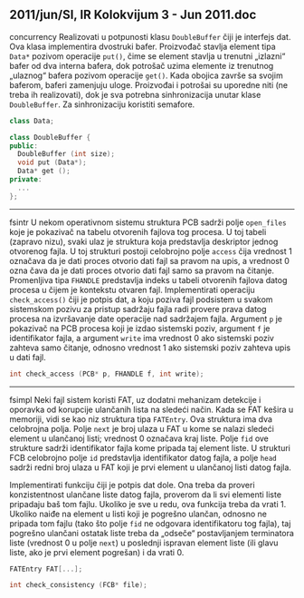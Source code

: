 2011/jun/SI, IR Kolokvijum 3 - Jun 2011.doc
--------------------------------------------------------------------------------
concurrency
Realizovati u potpunosti klasu `DoubleBuffer` čiji je interfejs dat. Ova klasa implementira
dvostruki bafer. Proizvođač stavlja element tipa `Data*` pozivom operacije `put()`, čime se
element stavlja u trenutni „izlazni“ bafer od dva interna bafera, dok potrošač uzima elemente
iz trenutnog „ulaznog“  bafera pozivom operacije `get()`.  Kada obojica završe sa svojim
baferom,  baferi zamenjuju uloge.  Proizvođai i potrošai su uporedne niti (ne treba ih
realizovati), dok je sva potrebna sinhronizacija unutar klase
`DoubleBuffer`. Za sinhronizaciju koristiti semafore.
```cpp
class Data;

class DoubleBuffer {
public:
  DoubleBuffer (int size);
  void put (Data*);
  Data* get ();
private:
  ...
};
```

--------------------------------------------------------------------------------
fsintr
U nekom operativnom sistemu struktura PCB sadrži polje `open_files` koje je pokazivač na
tabelu otvorenih fajlova tog procesa. U toj tabeli (zapravo nizu), svaki ulaz je struktura koja
predstavlja deskriptor jednog otvorenog fajla. U toj strukturi postoji celobrojno polje `access`
čija vrednost 1 označava da je dati proces otvorio dati fajl sa pravom na upis, a vrednost 0
ozna čava da je dati proces otvorio dati fajl samo sa pravom na čitanje. Promenljiva tipa
`FHANDLE` predstavlja indeks u tabeli otvorenih fajlova datog procesa u čijem je kontekstu
otvaren fajl. Implementirati operaciju `check_access()` čiji je potpis dat, a koju poziva fajl
podsistem u svakom sistemskom pozivu za pristup sadržaju fajla radi provere prava datog
procesa na izvršavanje date operacije nad sadržajem fajla. Argument `p` je pokazivač na PCB
procesa koji je izdao sistemski poziv, argument `f` je identifikator fajla, a argument `write` ima vrednost 0 ako sistemski poziv zahteva samo čitanje, odnosno vrednost 1 ako sistemski poziv zahteva upis u dati fajl.
```cpp
int check_access (PCB* p, FHANDLE f, int write);
```

--------------------------------------------------------------------------------
fsimpl
Neki fajl sistem koristi FAT, uz dodatni mehanizam detekcije i oporavka od korupcije
ulančanih lista na sledeći način. Kada se FAT kešira u memoriji, vidi se kao niz struktura tipa
`FATEntry`. Ova struktura ima dva celobrojna polja. Polje `next` je broj ulaza u FAT u kome se
nalazi sledeći element u ulančanoj listi; vrednost 0 označava kraj liste. Polje `fid` ove strukture
sadrži identifikator fajla kome pripada taj element liste. U strukturi FCB celobrojno polje `id`
predstavlja identifikator datog fajla, a polje `head` sadrži redni broj ulaza u FAT koji je prvi
element u ulančanoj listi datog fajla.

Implementirati funkciju čiji je potpis dat dole. Ona treba da proveri konzistentnost ulančane
liste datog fajla, proverom da li svi elementi liste pripadaju baš tom fajlu. Ukoliko je sve u
redu, ova funkcija treba da vrati 1. Ukoliko naiđe na element u listi koji je pogrešno ulančan,
odnosno ne pripada tom fajlu (tako što polje `fid` ne odgovara identifikatoru tog fajla), taj
pogrešno ulančani ostatak liste treba da „odseče“ postavljanjem terminatora liste (vrednost 0 u
polje `next`) u poslednji ispravan element liste (ili glavu liste, ako je prvi element pogrešan) i
da vrati 0.
```cpp
FATEntry FAT[...];

int check_consistency (FCB* file);
```
